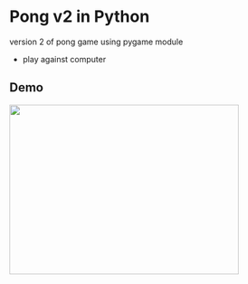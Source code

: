 # Pong v2 in Python
version 2 of pong game using pygame module
- play against computer 

## Demo
<img src="https://user-images.githubusercontent.com/92732976/210129909-c47332eb-9622-40c9-ac15-a4b0ffdb0089.gif" width="405" height="300"/>


